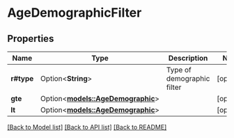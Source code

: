 # AgeDemographicFilter

## Properties

Name | Type | Description | Notes
------------ | ------------- | ------------- | -------------
**r#type** | Option<**String**> | Type of demographic filter | [optional]
**gte** | Option<[**models::AgeDemographic**](AgeDemographic.md)> |  | [optional]
**lt** | Option<[**models::AgeDemographic**](AgeDemographic.md)> |  | [optional]

[[Back to Model list]](../README.md#documentation-for-models) [[Back to API list]](../README.md#documentation-for-api-endpoints) [[Back to README]](../README.md)


